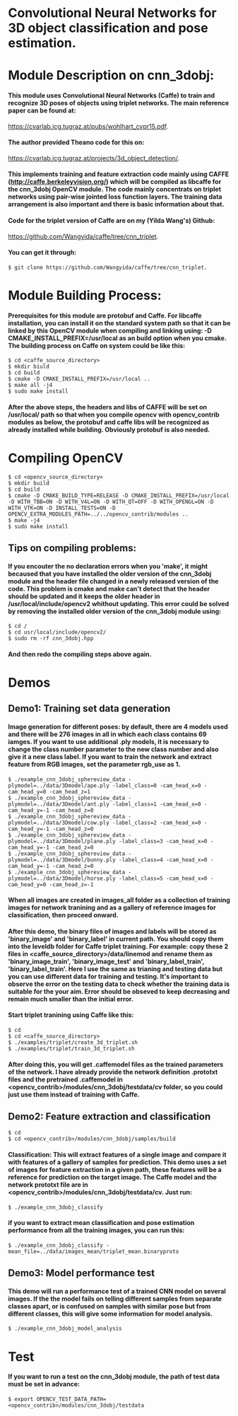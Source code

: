 Convolutional Neural Networks for 3D object classification and pose estimation.
===========================================================
# Module Description on cnn_3dobj:
#### This module uses Convolutional Neural Networks (Caffe) to train and recognize 3D poses of objects using triplet networks. The main reference paper can be found at:
<https://cvarlab.icg.tugraz.at/pubs/wohlhart_cvpr15.pdf>.
#### The author provided Theano code for this on:
<https://cvarlab.icg.tugraz.at/projects/3d_object_detection/>.
#### This implements training and feature extraction code mainly using CAFFE (<http://caffe.berkeleyvision.org/>) which will be compiled as libcaffe for the cnn_3dobj OpenCV module. The code mainly concentrats on triplet networks using pair-wise jointed loss function layers. The training data arrangement is also important and there is basic information about that.
#### Code for the triplet version of Caffe are on my (Yilda Wang's) Github:
<https://github.com/Wangyida/caffe/tree/cnn_triplet>.
#### You can get it through:
```
$ git clone https://github.com/Wangyida/caffe/tree/cnn_triplet.
```

# Module Building Process:
#### Prerequisites for this module are protobuf and Caffe. For libcaffe installation, you can install it on the standard system path so that it can be linked by this OpenCV module when compiling and linking using: -D CMAKE_INSTALL_PREFIX=/usr/local as an build option when you cmake. The building process on Caffe on system could be like this:
```
$ cd <caffe_source_directory>
$ mkdir biuld
$ cd build
$ cmake -D CMAKE_INSTALL_PREFIX=/usr/local ..
$ make all -j4
$ sudo make install
```
#### After the above steps, the headers and libs of CAFFE will be set on /usr/local/ path so that when you compile opencv with opencv_contrib modules as below, the protobuf and caffe libs will be recognized as already installed while building. Obviously protobuf is also needed.

# Compiling OpenCV
```
$ cd <opencv_source_directory>
$ mkdir build
$ cd build
$ cmake -D CMAKE_BUILD_TYPE=RELEASE -D CMAKE_INSTALL_PREFIX=/usr/local -D WITH_TBB=ON -D WITH_V4L=ON -D WITH_QT=OFF -D WITH_OPENGL=ON -D WITH_VTK=ON -D INSTALL_TESTS=ON -D OPENCV_EXTRA_MODULES_PATH=../../opencv_contrib/modules ..
$ make -j4
$ sudo make install
```
## Tips on compiling problems:
#### If you encouter the no declaration errors when you 'make', it might becaused that you have installed the older version of the cnn_3dobj module and the header file changed in a newly released version of the code. This problem is cmake and make can't detect that the header should be updated and it keeps the older header in /usr/local/include/opencv2 whithout updating. This error could be solved by removing the installed older version of the cnn_3dobj module using:
```
$ cd /
$ cd usr/local/include/opencv2/
$ sudo rm -rf cnn_3dobj.hpp
```
#### And then redo the compiling steps above again.
# Demos
## Demo1: Training set data generation
#### Image generation for different poses: by default, there are 4 models used and there will be 276 images in all in which each class contains 69 iamges. If you want to use additional .ply models, it is necessary to change the class number parameter to the new class number and also give it a new class label. If you want to train the network and extract feature from RGB images, set the parameter rgb_use as 1.
```
$ ./example_cnn_3dobj_sphereview_data -plymodel=../data/3Dmodel/ape.ply -label_class=0 -cam_head_x=0 -cam_head_y=0 -cam_head_z=1
$ ./example_cnn_3dobj_sphereview_data -plymodel=../data/3Dmodel/ant.ply -label_class=1 -cam_head_x=0 -cam_head_y=-1 -cam_head_z=0
$ ./example_cnn_3dobj_sphereview_data -plymodel=../data/3Dmodel/cow.ply -label_class=2 -cam_head_x=0 -cam_head_y=-1 -cam_head_z=0
$ ./example_cnn_3dobj_sphereview_data -plymodel=../data/3Dmodel/plane.ply -label_class=3 -cam_head_x=0 -cam_head_y=-1 -cam_head_z=0
$ ./example_cnn_3dobj_sphereview_data -plymodel=../data/3Dmodel/bunny.ply -label_class=4 -cam_head_x=0 -cam_head_y=-1 -cam_head_z=0
$ ./example_cnn_3dobj_sphereview_data -plymodel=../data/3Dmodel/horse.ply -label_class=5 -cam_head_x=0 -cam_head_y=0 -cam_head_z=-1
```
#### When all images are created in images_all folder as a collection of training images for network tranining and as a gallery of reference images for classification, then proceed onward.
#### After this demo, the binary files of images and labels will be stored as 'binary_image' and 'binary_label' in current path. You should copy them into the leveldb folder for Caffe triplet training. For example: copy these 2 files in <caffe_source_directory>/data/linemod and rename them as 'binary_image_train', 'binary_image_test' and 'binary_label_train', 'binary_label_train'. Here I use the same as trianing and testing data but you can use different data for training and testing. It's important to observe the error on the testing data to check whether the training data is suitable for the your aim. Error should be obseved to keep decreasing and remain much smaller than the initial error.
#### Start triplet tranining using Caffe like this:
```
$ cd
$ cd <caffe_source_directory>
$ ./examples/triplet/create_3d_triplet.sh
$ ./examples/triplet/train_3d_triplet.sh
```
#### After doing this, you will get .caffemodel files as the trained parameters of the network. I have already provide the network definition .prototxt files and the pretrained .caffemodel in <opencv_contrib>/modules/cnn_3dobj/testdata/cv folder, so you could just use them instead of training with Caffe.

## Demo2: Feature extraction and classification
```
$ cd
$ cd <opencv_contrib>/modules/cnn_3dobj/samples/build
```
#### Classification: This will extract features of a single image and compare it with features of a gallery of samples for prediction. This demo uses a set of images for feature extraction in a given path, these features will be a reference for prediction on the target image. The Caffe model and the network prototxt file are in <opencv_contrib>/modules/cnn_3dobj/testdata/cv. Just run:
```
$ ./example_cnn_3dobj_classify
```
#### if you want to extract mean classification and pose estimation performance from all the training images, you can run this:
```
$ ./example_cnn_3dobj_classify -mean_file=../data/images_mean/triplet_mean.binaryproto
```

## Demo3: Model performance test
#### This demo will run a performance test of a trained CNN model on several images. If the the model fails on telling different samples from separate classes apart, or is confused on samples with similar pose but from different classes, this will give some information for model analysis.
```
$ ./example_cnn_3dobj_model_analysis
```
# Test
#### If you want to run a test on the cnn_3dobj module, the path of test data must be set in advance:
```
$ export OPENCV_TEST_DATA_PATH=<opencv_contrib>/modules/cnn_3dobj/testdata
```
